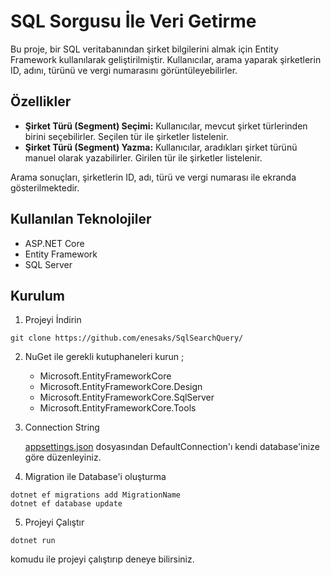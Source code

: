 # SQL Sorgusu İle Veri Getirme

Bu proje, bir SQL veritabanından şirket bilgilerini almak için Entity Framework kullanılarak geliştirilmiştir. Kullanıcılar, arama yaparak şirketlerin ID, adını, türünü ve vergi numarasını görüntüleyebilirler.

## Özellikler

- **Şirket Türü (Segment) Seçimi:** Kullanıcılar, mevcut şirket türlerinden birini seçebilirler. Seçilen tür ile şirketler listelenir.
- **Şirket Türü (Segment) Yazma:** Kullanıcılar, aradıkları şirket türünü manuel olarak yazabilirler. Girilen tür ile şirketler listelenir.

Arama sonuçları, şirketlerin ID, adı, türü ve vergi numarası ile ekranda gösterilmektedir.

## Kullanılan Teknolojiler

- ASP.NET Core
- Entity Framework
- SQL Server
  
## Kurulum

1. Projeyi İndirin
 ```
git clone https://github.com/enesaks/SqlSearchQuery/
```

2. NuGet ile gerekli kutuphaneleri kurun ;
   * Microsoft.EntityFrameworkCore
   * Microsoft.EntityFrameworkCore.Design
   * Microsoft.EntityFrameworkCore.SqlServer
   * Microsoft.EntityFrameworkCore.Tools

3. Connection String

   [appsettings.json](https://github.com/enesaks/SqlSearchQuery/blob/main/appsettings.json) dosyasından DefaultConnection'ı kendi database'inize göre düzenleyiniz.

4. Migration ile Database'i oluşturma
   
 ```
dotnet ef migrations add MigrationName
dotnet ef database update
```
5. Projeyi Çalıştır
```
dotnet run 
```
  komudu ile projeyi çalıştırıp deneye bilirsiniz.

